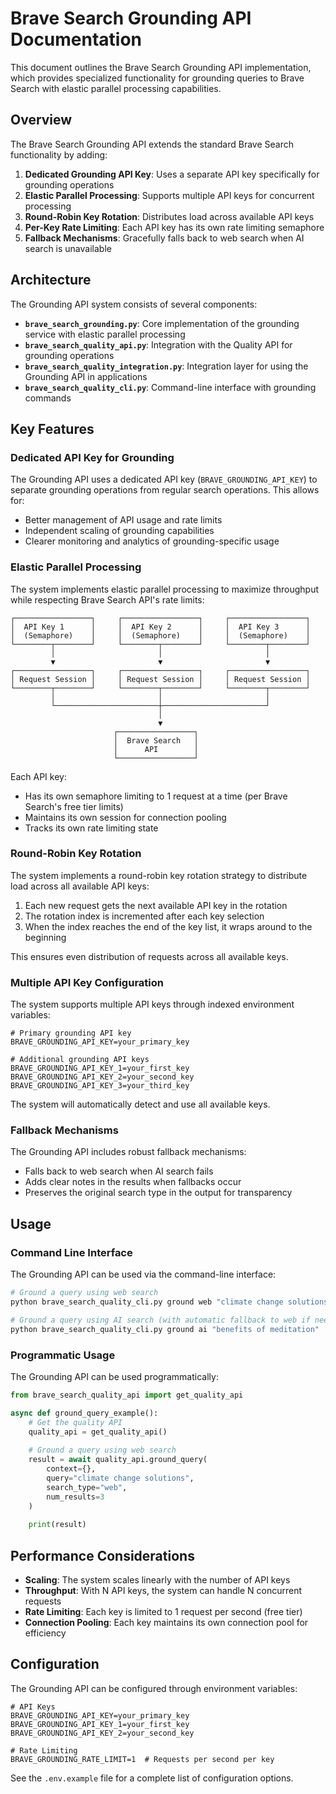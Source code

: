 # Brave Search Grounding API Documentation

This document outlines the Brave Search Grounding API implementation, which provides specialized functionality for grounding queries to Brave Search with elastic parallel processing capabilities.

## Overview

The Brave Search Grounding API extends the standard Brave Search functionality by adding:

1. **Dedicated Grounding API Key**: Uses a separate API key specifically for grounding operations
2. **Elastic Parallel Processing**: Supports multiple API keys for concurrent processing
3. **Round-Robin Key Rotation**: Distributes load across available API keys
4. **Per-Key Rate Limiting**: Each API key has its own rate limiting semaphore
5. **Fallback Mechanisms**: Gracefully falls back to web search when AI search is unavailable

## Architecture

The Grounding API system consists of several components:

- **`brave_search_grounding.py`**: Core implementation of the grounding service with elastic parallel processing
- **`brave_search_quality_api.py`**: Integration with the Quality API for grounding operations
- **`brave_search_quality_integration.py`**: Integration layer for using the Grounding API in applications
- **`brave_search_quality_cli.py`**: Command-line interface with grounding commands

## Key Features

### Dedicated API Key for Grounding

The Grounding API uses a dedicated API key (`BRAVE_GROUNDING_API_KEY`) to separate grounding operations from regular search operations. This allows for:

- Better management of API usage and rate limits
- Independent scaling of grounding capabilities
- Clearer monitoring and analytics of grounding-specific usage

### Elastic Parallel Processing

The system implements elastic parallel processing to maximize throughput while respecting Brave Search API's rate limits:

```
┌─────────────────┐     ┌─────────────────┐     ┌─────────────────┐
│  API Key 1      │     │  API Key 2      │     │  API Key 3      │
│  (Semaphore)    │     │  (Semaphore)    │     │  (Semaphore)    │
└────────┬────────┘     └────────┬────────┘     └────────┬────────┘
         │                       │                       │
         ▼                       ▼                       ▼
┌─────────────────┐     ┌─────────────────┐     ┌─────────────────┐
│ Request Session │     │ Request Session │     │ Request Session │
└────────┬────────┘     └────────┬────────┘     └────────┬────────┘
         │                       │                       │
         └───────────────────────┼───────────────────────┘
                                 │
                                 ▼
                       ┌─────────────────┐
                       │  Brave Search   │
                       │      API        │
                       └─────────────────┘
```

Each API key:
- Has its own semaphore limiting to 1 request at a time (per Brave Search's free tier limits)
- Maintains its own session for connection pooling
- Tracks its own rate limiting state

### Round-Robin Key Rotation

The system implements a round-robin key rotation strategy to distribute load across all available API keys:

1. Each new request gets the next available API key in the rotation
2. The rotation index is incremented after each key selection
3. When the index reaches the end of the key list, it wraps around to the beginning

This ensures even distribution of requests across all available keys.

### Multiple API Key Configuration

The system supports multiple API keys through indexed environment variables:

```
# Primary grounding API key
BRAVE_GROUNDING_API_KEY=your_primary_key

# Additional grounding API keys
BRAVE_GROUNDING_API_KEY_1=your_first_key
BRAVE_GROUNDING_API_KEY_2=your_second_key
BRAVE_GROUNDING_API_KEY_3=your_third_key
```

The system will automatically detect and use all available keys.

### Fallback Mechanisms

The Grounding API includes robust fallback mechanisms:

- Falls back to web search when AI search fails
- Adds clear notes in the results when fallbacks occur
- Preserves the original search type in the output for transparency

## Usage

### Command Line Interface

The Grounding API can be used via the command-line interface:

```bash
# Ground a query using web search
python brave_search_quality_cli.py ground web "climate change solutions" --results 3

# Ground a query using AI search (with automatic fallback to web if needed)
python brave_search_quality_cli.py ground ai "benefits of meditation"
```

### Programmatic Usage

The Grounding API can be used programmatically:

```python
from brave_search_quality_api import get_quality_api

async def ground_query_example():
    # Get the quality API
    quality_api = get_quality_api()
    
    # Ground a query using web search
    result = await quality_api.ground_query(
        context={},
        query="climate change solutions",
        search_type="web",
        num_results=3
    )
    
    print(result)
```

## Performance Considerations

- **Scaling**: The system scales linearly with the number of API keys
- **Throughput**: With N API keys, the system can handle N concurrent requests
- **Rate Limiting**: Each key is limited to 1 request per second (free tier)
- **Connection Pooling**: Each key maintains its own connection pool for efficiency

## Configuration

The Grounding API can be configured through environment variables:

```
# API Keys
BRAVE_GROUNDING_API_KEY=your_primary_key
BRAVE_GROUNDING_API_KEY_1=your_first_key
BRAVE_GROUNDING_API_KEY_2=your_second_key

# Rate Limiting
BRAVE_GROUNDING_RATE_LIMIT=1  # Requests per second per key
```

See the `.env.example` file for a complete list of configuration options.
